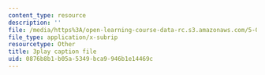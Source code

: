 ```yaml
---
content_type: resource
description: ''
file: /media/https%3A/open-learning-course-data-rc.s3.amazonaws.com/5-07sc-biological-chemistry-i-fall-2013/0876b8b1b05a5349bca9946b1e14469c_vL_E7Ik_vBs.vtt
file_type: application/x-subrip
resourcetype: Other
title: 3play caption file
uid: 0876b8b1-b05a-5349-bca9-946b1e14469c
---
```

